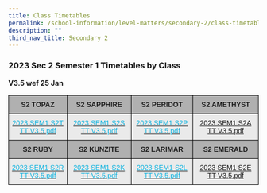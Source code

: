 ```yaml
---
title: Class Timetables
permalink: /school-information/level-matters/secondary-2/class-timetables/
description: ""
third_nav_title: Secondary 2
---
```

### 2023 Sec 2 Semester 1 Timetables by Class

**V3.5 wef 25 Jan**

<style type="text/css">
.tg  {border-collapse:collapse;border-spacing:0;}
.tg td{border-color:black;border-style:solid;border-width:1px;font-family:Arial, sans-serif;font-size:14px;
  overflow:hidden;padding:10px 5px;word-break:normal;}
.tg th{border-color:black;border-style:solid;border-width:1px;font-family:Arial, sans-serif;font-size:14px;
  font-weight:normal;overflow:hidden;padding:10px 5px;word-break:normal;}
.tg .tg-pll1{background-color:#B0B0B0;color:#222;font-weight:bold;text-align:center;vertical-align:top}
.tg .tg-uxuj{background-color:#EAEAEA;color:#0FB3DF;text-align:center;vertical-align:top}
</style>
<table class="tg">
<thead>
  <tr>
    <th class="tg-pll1">S2 TOPAZ<br></th>
    <th class="tg-pll1">S2 SAPPHIRE<br></th>
    <th class="tg-pll1">S2 PERIDOT<br></th>
    <th class="tg-pll1">S2 AMETHYST<br></th>
  </tr>
</thead>
<tbody>
  <tr>
    <td class="tg-uxuj"><a href="https://bowensec.moe.edu.sg/qql/slot/u181/Essential%20Information/Class%20Timetables/2023%20Class%20Timetables/Sec%202/Sem1%20V3.5/2023%20SEM1%20S2T%20TT%20V3.5.pdf"><span style="text-decoration:none;color:#0FB3DF">2023 SEM1 S2T TT V3.5.pdf</span></a><br></td>
    <td class="tg-uxuj"><a href="https://bowensec.moe.edu.sg/qql/slot/u181/Essential%20Information/Class%20Timetables/2023%20Class%20Timetables/Sec%202/Sem1%20V3.5/2023%20SEM1%20S2S%20TT%20V3.5.pdf"><span style="text-decoration:none;color:#0FB3DF">2023 SEM1 S2S TT V3.5.pdf</span></a><br></td>
    <td class="tg-uxuj"><a href="https://bowensec.moe.edu.sg/qql/slot/u181/Essential%20Information/Class%20Timetables/2023%20Class%20Timetables/Sec%202/Sem1%20V3.5/2023%20SEM1%20S2P%20TT%20V3.5.pdf"><span style="text-decoration:none;color:#0FB3DF">2023 SEM1 S2P TT V3.5.pdf</span></a><br></td>
    <td class="tg-uxuj"><a href="https://bowensec.moe.edu.sg/qql/slot/u181/Essential%20Information/Class%20Timetables/2023%20Class%20Timetables/Sec%202/Sem1%20V3.5/2023%20SEM1%20S2A%20TT%20V3.5.pdf">2023 SEM1 S2A TT V3.5.pdf</a></td>
  </tr>
  <tr>
    <td class="tg-pll1">S2 RUBY<br></td>
    <td class="tg-pll1">S2 KUNZITE<br></td>
    <td class="tg-pll1">S2 LARIMAR<br></td>
    <td class="tg-pll1">S2 EMERALD<br></td>
  </tr>
  <tr>
    <td class="tg-uxuj"><a href="https://bowensec.moe.edu.sg/qql/slot/u181/Essential%20Information/Class%20Timetables/2023%20Class%20Timetables/Sec%202/Sem1%20V3.5/2023%20SEM1%20S2R%20TT%20V3.5.pdf"><span style="text-decoration:none;color:#0FB3DF">2023 SEM1 S2R TT V3.5.pdf</span></a><br></td>
    <td class="tg-uxuj"><a href="https://bowensec.moe.edu.sg/qql/slot/u181/Essential%20Information/Class%20Timetables/2023%20Class%20Timetables/Sec%202/Sem1%20V3.5/2023%20SEM1%20S2K%20TT%20V3.5.pdf"><span style="text-decoration:none;color:#0FB3DF">2023 SEM1 S2K TT V3.5.pdf</span></a><br></td>
    <td class="tg-uxuj"><a href="https://bowensec.moe.edu.sg/qql/slot/u181/Essential%20Information/Class%20Timetables/2023%20Class%20Timetables/Sec%202/Sem1%20V3.5/2023%20SEM1%20S2L%20TT%20V3.5.pdf"><span style="text-decoration:none;color:#0FB3DF">2023 SEM1 S2L TT V3.5.pdf</span></a><br></td>
    <td class="tg-uxuj"><a href="https://bowensec.moe.edu.sg/qql/slot/u181/Essential%20Information/Class%20Timetables/2023%20Class%20Timetables/Sec%202/Sem1%20V3.5/2023%20SEM1%20S2E%20TT%20V3.5.pdf">2023 SEM1 S2E TT V3.5.pdf</a></td>
  </tr>
</tbody>
</table>